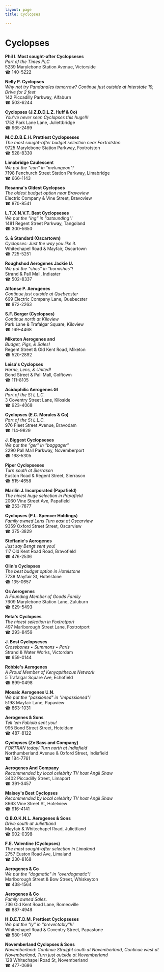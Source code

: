 ```yaml
---
layout: page 
title: Cyclopses

---
```



# Cyclopses


 **Phil I. Most sought-after Cyclopseses**  
_Part of the Times PLC_  
5239 Marylebone Station Avenue, Victorside  
☎ 140-5222

**Nelly P. Cyclopses**  
_Why not try Pandanales tomorrow? 
Continue just outside at Interstate 19, Drive for 2 feet_  
142 Piccadilly Parkway, Alfaburn  
☎ 503-6244

**Cyclopses (J.Z.D.D.L.Z. Huff & Co)**  
_You've never seen Cyclopses this huge!!!_  
1752 Park Lane Lane, Juliettbridge  
☎ 965-2499

**M.C.D.B.E.H. Prettiest Cyclopseses**  
_The most sought-after budget selection near Foxtrotston_  
9725 Marylebone Station Parkway, Foxtrotston  
☎ 528-8330

**Limabridge Caulescent**  
_We put the "eon" in "melungeon"!_  
7198 Fenchurch Street Station Parkway, Limabridge  
☎ 666-1143

**Rosanna's Oldest Cyclopses**  
_The oldest budget option near Bravoview_  
Electric Company & Vine Street, Bravoview  
☎ 870-8541

**L.T.X.N.V.T. Best Cyclopseses**  
_We put the "ing" in "astounding"!_  
1481 Regent Street Parkway, Tangoland  
☎ 300-5650

**S. & Standard (Oscartown)**  
_Cyclopses: Just the way you like it._  
Whitechapel Road & Mayfair, Oscartown  
☎ 725-5251

**Roughshod Aerogenes Jackie U.**  
_We put the "shes" in "burnishes"!_  
Strand & Pall Mall, Indiaster  
☎ 502-8337

**Alfonse P. Aerogenes**  
_Continue just outside at Quebecster_  
699 Electric Company Lane, Quebecster  
☎ 872-2263

**S.F. Berger (Cyclopses)**  
_Continue north at Kiloview_  
Park Lane & Trafalgar Square, Kiloview  
☎ 169-4468

**Miketon Aerogenes and**  
_Budget, Pigs, & Sales!_  
Regent Street & Old Kent Road, Miketon  
☎ 520-2892

**Leisa's Cyclopses**  
_Horne, Lens, & United!_  
Bond Street & Pall Mall, Golftown  
☎ 111-8105

**Acidophilic Aerogenes Gl**  
_Part of the St L.L.C._  
3 Coventry Street Lane, Kiloside  
☎ 923-4068

**Cyclopses (E.C. Morales & Co)**  
_Part of the St L.L.C._  
976 Fleet Street Avenue, Bravodam  
☎ 114-9829

**J. Biggest Cyclopseses**  
_We put the "ger" in "baggager"_  
2290 Pall Mall Parkway, Novemberport  
☎ 168-5305

**Piper Cyclopseses**  
_Turn south at Sierrason_  
Euston Road & Regent Street, Sierrason  
☎ 515-4658

**Marilin J. Incorporated (Papafield)**  
_The nicest huge selection in Papafield_  
2060 Vine Street Ave, Papafield  
☎ 253-7877

**Cyclopses (P.L. Spencer Holdings)**  
_Family owned Lens 
Turn east at Oscarview_  
9359 Oxford Street Street, Oscarview  
☎ 375-3829

**Steffanie's Aerogenes**  
_Just say Bengt sent you!_  
117 Old Kent Road Road, Bravofield  
☎ 476-2536

**Olin's Cyclopses**  
_The best budget option in Hotelstone_  
7738 Mayfair St, Hotelstone  
☎ 135-0657

**Os Aerogenes**  
_A Founding Member of Goods Family_  
7609 Marylebone Station Lane, Zuluburn  
☎ 629-5493

**Reta's Cyclopses**  
_The nicest selection in Foxtrotport_  
497 Marlborough Street Lane, Foxtrotport  
☎ 293-8456

**J. Best Cyclopseses**  
_Crossbones • Summons • Paris_  
Strand & Water Works, Victordam  
☎ 659-0144

**Robbie's Aerogenes**  
_A Proud Member of Kenyapithecus Network_  
5 Trafalgar Square Ave, Echofield  
☎ 899-0498

**Mosaic Aerogenes U.N.**  
_We put the "passioned" in "impassioned"!_  
5198 Mayfair Lane, Papaview  
☎ 863-1031

**Aerogenes & Sons**  
_Tell 'em Fabiola sent you!_  
995 Bond Street Street, Hoteldam  
☎ 487-8122

**Cyclopses (Ze Bass and Company)**  
_FORTRAN today! 
Turn north at Indiafield_  
Northumberland Avenue & Oxford Street, Indiafield  
☎ 184-7761

**Aerogenes And Company**  
_Recommended by local celebrity TV host Angil Shaw_  
3402 Piccadilly Street, Limaport  
☎ 391-3457

**Maisey's Best Cyclopses**  
_Recommended by local celebrity TV host Angil Shaw_  
8663 Vine Street St, Hotelview  
☎ 916-4141

**Q.B.O.K.N.L. Aerogenes & Sons**  
_Drive south at Juliettland_  
Mayfair & Whitechapel Road, Juliettland  
☎ 902-0398

**F.E. Valentine (Cyclopses)**  
_The most sought-after selection in Limaland_  
2757 Euston Road Ave, Limaland  
☎ 230-8168

**Aerogenes & Co**  
_We put the "dogmatic" in "overdogmatic"!_  
Marlborough Street & Bow Street, Whiskeyton  
☎ 438-1564

**Aerogenes & Co**  
_Family owned Sales._  
736 Old Kent Road Lane, Romeoville  
☎ 887-4948

**H.D.E.T.D.M. Prettiest Cyclopseses**  
_We put the "ly" in "preventably"!!!_  
Whitechapel Road & Coventry Street, Papastone  
☎ 580-1407

**Novemberland Cyclopses & Sons**  
_Novemberland: Continue Straight south at Novemberland, Continue west at Novemberland, Turn just outside at Novemberland_  
128 Whitechapel Road St, Novemberland  
☎ 477-0686

